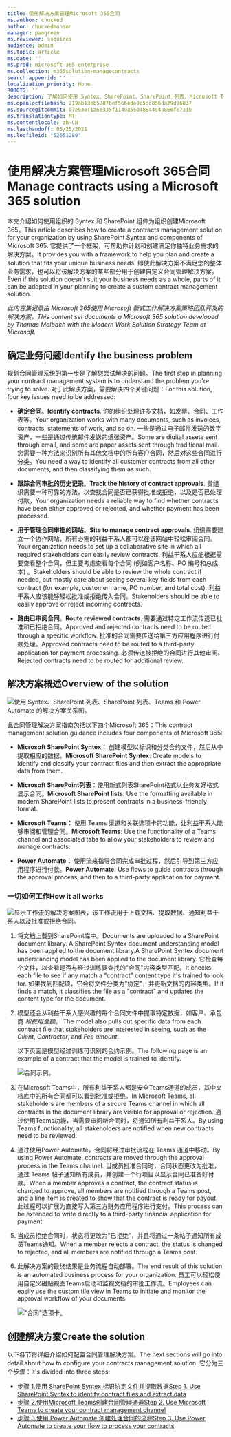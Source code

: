 ```yaml
---
title: 使用解决方案管理Microsoft 365合同
ms.author: chucked
author: chuckedmonson
manager: pamgreen
ms.reviewer: ssquires
audience: admin
ms.topic: article
ms.date: ''
ms.prod: microsoft-365-enterprise
ms.collection: m365solution-managecontracts
search.appverid: ''
localization_priority: None
ROBOTS: ''
description: 了解如何使用 Syntex、SharePoint、SharePoint 列表、Microsoft Teams 和 Power Automate 的 Microsoft 365 解决方案来管理Power Automate。
ms.openlocfilehash: 219ab13eb5787bef566ede0c5dc856da29d96837
ms.sourcegitcommit: 07e536f1a6e335f114da55048844e4a866fe731b
ms.translationtype: MT
ms.contentlocale: zh-CN
ms.lasthandoff: 05/25/2021
ms.locfileid: "52651280"
---
```

# <a name="manage-contracts-using-a-microsoft-365-solution"></a><span data-ttu-id="5d5d3-103">使用解决方案管理Microsoft 365合同</span><span class="sxs-lookup"><span data-stu-id="5d5d3-103">Manage contracts using a Microsoft 365 solution</span></span>

<span data-ttu-id="5d5d3-104">本文介绍如何使用组织的 Syntex 和 SharePoint 组件为组织创建Microsoft 365。</span><span class="sxs-lookup"><span data-stu-id="5d5d3-104">This article describes how to create a contracts management solution for your organization by using SharePoint Syntex and components of Microsoft 365.</span></span> <span data-ttu-id="5d5d3-105">它提供了一个框架，可帮助你计划和创建满足你独特业务需求的解决方案。</span><span class="sxs-lookup"><span data-stu-id="5d5d3-105">It provides you with a framework to help you plan and create a solution that fits your unique business needs.</span></span> <span data-ttu-id="5d5d3-106">即使此解决方案不满足您的整体业务需求，也可以将该解决方案的某些部分用于创建自定义合同管理解决方案。</span><span class="sxs-lookup"><span data-stu-id="5d5d3-106">Even if this solution doesn't suit your business needs as a whole, parts of it can be adopted in your planning to create a custom contract management solution.</span></span>

<span data-ttu-id="5d5d3-107">*此内容集记录由 Microsoft 365使用 Microsoft 新式工作解决方案策略团队开发的解决方案。*</span><span class="sxs-lookup"><span data-stu-id="5d5d3-107">*This content set documents a Microsoft 365 solution developed by Thomas Molbach with the Modern Work Solution Strategy Team at Microsoft.*</span></span>

## <a name="identify-the-business-problem"></a><span data-ttu-id="5d5d3-108">确定业务问题</span><span class="sxs-lookup"><span data-stu-id="5d5d3-108">Identify the business problem</span></span>

<span data-ttu-id="5d5d3-109">规划合同管理系统的第一步是了解您尝试解决的问题。</span><span class="sxs-lookup"><span data-stu-id="5d5d3-109">The first step in planning your contract management system is to understand the problem you're trying to solve.</span></span> <span data-ttu-id="5d5d3-110">对于此解决方案，需要解决四个关键问题：</span><span class="sxs-lookup"><span data-stu-id="5d5d3-110">For this solution, four key issues need to be addressed:</span></span>

- <span data-ttu-id="5d5d3-111">**确定合同**。</span><span class="sxs-lookup"><span data-stu-id="5d5d3-111">**Identify contracts**.</span></span> <span data-ttu-id="5d5d3-112">你的组织处理许多文档，如发票、合同、工作表等。</span><span class="sxs-lookup"><span data-stu-id="5d5d3-112">Your organization works with many documents, such as invoices, contracts, statements of work, and so on.</span></span>  <span data-ttu-id="5d5d3-113">一些是通过电子邮件发送的数字资产，一些是通过传统邮件发送的纸张资产。</span><span class="sxs-lookup"><span data-stu-id="5d5d3-113">Some are digital assets sent through email, and some are paper assets sent through traditional mail.</span></span> <span data-ttu-id="5d5d3-114">您需要一种方法来识别所有其他文档中的所有客户合同，然后对这些合同进行分类。</span><span class="sxs-lookup"><span data-stu-id="5d5d3-114">You need a way to identify all customer contracts from all other documents, and then classifying them as such.</span></span>

- <span data-ttu-id="5d5d3-115">**跟踪合同审批的历史记录**。</span><span class="sxs-lookup"><span data-stu-id="5d5d3-115">**Track the history of contract approvals**.</span></span> <span data-ttu-id="5d5d3-116">贵组织需要一种可靠的方法，以查找合同是否已获得批准或拒绝，以及是否已处理付款。</span><span class="sxs-lookup"><span data-stu-id="5d5d3-116">Your organization needs a reliable way to find whether contracts have been either approved or rejected, and whether payment has been processed.</span></span> 

- <span data-ttu-id="5d5d3-117">**用于管理合同审批的网站**。</span><span class="sxs-lookup"><span data-stu-id="5d5d3-117">**Site to manage contract approvals**.</span></span> <span data-ttu-id="5d5d3-118">组织需要建立一个协作网站，所有必需的利益干系人都可以在该网站中轻松审阅合同。</span><span class="sxs-lookup"><span data-stu-id="5d5d3-118">Your organization needs to set up a collaborative site in which all required stakeholders can easily review contracts.</span></span> <span data-ttu-id="5d5d3-119">利益干系人应能根据需要查看整个合同，但主要考虑查看每个合同 (例如客户名称、PO 编号和总成本) 。</span><span class="sxs-lookup"><span data-stu-id="5d5d3-119">Stakeholders should be able to review the whole contract if needed, but mostly care about seeing several key fields from each contract (for example, customer name, PO number, and total cost).</span></span> <span data-ttu-id="5d5d3-120">利益干系人应该能够轻松批准或拒绝传入合同。</span><span class="sxs-lookup"><span data-stu-id="5d5d3-120">Stakeholders should be able to easily approve or reject incoming contracts.</span></span>

- <span data-ttu-id="5d5d3-121">**路由已审阅合同**。</span><span class="sxs-lookup"><span data-stu-id="5d5d3-121">**Route reviewed contracts**.</span></span> <span data-ttu-id="5d5d3-122">需要通过特定工作流传送已批准和已拒绝合同。</span><span class="sxs-lookup"><span data-stu-id="5d5d3-122">Approved and rejected contracts need to be routed through a specific workflow.</span></span> <span data-ttu-id="5d5d3-123">批准的合同需要传送给第三方应用程序进行付款处理。</span><span class="sxs-lookup"><span data-stu-id="5d5d3-123">Approved contracts need to be routed to a third-party application for payment processing.</span></span> <span data-ttu-id="5d5d3-124">必须传送被拒绝的合同进行其他审阅。</span><span class="sxs-lookup"><span data-stu-id="5d5d3-124">Rejected contracts need to be routed for additional review.</span></span>

## <a name="overview-of-the-solution"></a><span data-ttu-id="5d5d3-125">解决方案概述</span><span class="sxs-lookup"><span data-stu-id="5d5d3-125">Overview of the solution</span></span>

  ![使用 Syntex、SharePoint 列表、SharePoint 列表、Teams 和 Power Automate 的解决方案关系图。](../media/content-understanding/syntex-solution-manage-contracts-setup-steps.png)

<span data-ttu-id="5d5d3-127">此合同管理解决方案指南包括以下四个Microsoft 365：</span><span class="sxs-lookup"><span data-stu-id="5d5d3-127">This contract management solution guidance includes four components of Microsoft 365:</span></span>

- <span data-ttu-id="5d5d3-128">**Microsoft SharePoint Syntex：** 创建模型以标识和分类合约文件，然后从中提取相应的数据。</span><span class="sxs-lookup"><span data-stu-id="5d5d3-128">**Microsoft SharePoint Syntex**: Create models to identify and classify your contract files and then extract the appropriate data from them.</span></span>

- <span data-ttu-id="5d5d3-129">**Microsoft SharePoint列表**：使用新式列表SharePoint格式以业务友好格式显示合同。</span><span class="sxs-lookup"><span data-stu-id="5d5d3-129">**Microsoft SharePoint lists**: Use the formatting available in modern SharePoint lists to present contracts in a business-friendly format.</span></span>

- <span data-ttu-id="5d5d3-130">**Microsoft Teams：** 使用 Teams 渠道和关联选项卡的功能，让利益干系人能够审阅和管理合同。</span><span class="sxs-lookup"><span data-stu-id="5d5d3-130">**Microsoft Teams**: Use the functionality of a Teams channel and associated tabs to allow your stakeholders to review and manage contracts.</span></span>

- <span data-ttu-id="5d5d3-131">**Power Automate：** 使用流来指导合同完成审批过程，然后引导到第三方应用程序进行付款。</span><span class="sxs-lookup"><span data-stu-id="5d5d3-131">**Power Automate**: Use flows to guide contracts through the approval process, and then to a third-party application for payment.</span></span>

### <a name="how-it-all-works"></a><span data-ttu-id="5d5d3-132">一切如何工作</span><span class="sxs-lookup"><span data-stu-id="5d5d3-132">How it all works</span></span>

  ![显示工作流的解决方案图表，该工作流用于上载文档、提取数据、通知利益干系人以及批准或拒绝合同。](../media/content-understanding/syntex-solution-manage-contracts-overview.png)

1. <span data-ttu-id="5d5d3-134">将文档上载到SharePoint库中。</span><span class="sxs-lookup"><span data-stu-id="5d5d3-134">Documents are uploaded to a SharePoint document library.</span></span> <span data-ttu-id="5d5d3-135">A SharePoint Syntex document understanding model has been applied to the document library.</span><span class="sxs-lookup"><span data-stu-id="5d5d3-135">A SharePoint Syntex document understanding model has been applied to the document library.</span></span> <span data-ttu-id="5d5d3-136">它检查每个文件，以查看是否与经过训练要查找的"合同"内容类型匹配。</span><span class="sxs-lookup"><span data-stu-id="5d5d3-136">It checks each file to see if any match a "contract" content type it's trained to look for.</span></span> <span data-ttu-id="5d5d3-137">如果找到匹配项，它会将文件分类为"协定"，并更新文档的内容类型。</span><span class="sxs-lookup"><span data-stu-id="5d5d3-137">If it finds a match, it classifies the file as a "contract" and updates the content type for the document.</span></span>

2. <span data-ttu-id="5d5d3-138">模型还会从利益干系人感兴趣的每个合同文件中提取特定数据，如客户、承包商 *和费用金额*。  </span><span class="sxs-lookup"><span data-stu-id="5d5d3-138">The model also pulls out specific data from each contract file that stakeholders are interested in seeing, such as the *Client*, *Contractor*, and *Fee amount*.</span></span>

    <span data-ttu-id="5d5d3-139">以下页面是模型经过训练可识别的合约示例。</span><span class="sxs-lookup"><span data-stu-id="5d5d3-139">The following page is an example of a contract that the model is trained to identify.</span></span>

      ![合同示例。](../media/content-understanding/contract.png)

3. <span data-ttu-id="5d5d3-141">在Microsoft Teams中，所有利益干系人都是安全Teams通道的成员，其中文档库中的所有合同都可以看到批准或拒绝。</span><span class="sxs-lookup"><span data-stu-id="5d5d3-141">In Microsoft Teams, all stakeholders are members of a secure Teams channel in which all contracts in the document library are visible for approval or rejection.</span></span> <span data-ttu-id="5d5d3-142">通过使用Teams功能，当需要审阅新合同时，将通知所有利益干系人。</span><span class="sxs-lookup"><span data-stu-id="5d5d3-142">By using Teams functionality, all stakeholders are notified when new contracts need to be reviewed.</span></span>
 
4. <span data-ttu-id="5d5d3-143">通过使用Power Automate，合同将经过审批流程在 Teams 通道中移动。</span><span class="sxs-lookup"><span data-stu-id="5d5d3-143">By using Power Automate, contracts are moved through the approval process in the Teams channel.</span></span> <span data-ttu-id="5d5d3-144">当成员批准合同时，合同状态更改为批准，通过 Teams 帖子通知所有成员，并创建一个行项目以显示合同已准备好付款。</span><span class="sxs-lookup"><span data-stu-id="5d5d3-144">When a member approves a contract, the contract status is changed to approve, all members are notified through a Teams post, and a line item is created to show that the contract is ready for payout.</span></span> <span data-ttu-id="5d5d3-145">此过程可以扩展为直接写入第三方财务应用程序进行支付。</span><span class="sxs-lookup"><span data-stu-id="5d5d3-145">This process can be extended to write directly to a third-party financial application for payment.</span></span>

5.  <span data-ttu-id="5d5d3-146">当成员拒绝合同时，状态将更改为"已拒绝"，并且将通过一条帖子通知所有成员Teams通知。</span><span class="sxs-lookup"><span data-stu-id="5d5d3-146">When a member rejects a contract, the status is changed to rejected, and all members are notified through a Teams post.</span></span>

6. <span data-ttu-id="5d5d3-147">此解决方案的最终结果是业务流程自动部署。</span><span class="sxs-lookup"><span data-stu-id="5d5d3-147">The end result of this solution is an automated business process for your organization.</span></span> <span data-ttu-id="5d5d3-148">员工可以轻松使用自定义磁贴视图Teams启动和监视文档的审批工作流。</span><span class="sxs-lookup"><span data-stu-id="5d5d3-148">Employees can easily use the custom tile view in Teams to initiate and monitor the approval workflow of your documents.</span></span> 

     !["合同"选项卡。](../media/content-understanding/tile-view.png)

## <a name="create-the-solution"></a><span data-ttu-id="5d5d3-150">创建解决方案</span><span class="sxs-lookup"><span data-stu-id="5d5d3-150">Create the solution</span></span>

<span data-ttu-id="5d5d3-151">以下各节将详细介绍如何配置合同管理解决方案。</span><span class="sxs-lookup"><span data-stu-id="5d5d3-151">The next sections will go into detail about how to configure your contracts management solution.</span></span> <span data-ttu-id="5d5d3-152">它分为三个步骤：</span><span class="sxs-lookup"><span data-stu-id="5d5d3-152">It's divided into three steps:</span></span>

- [<span data-ttu-id="5d5d3-153">步骤 1.使用 SharePoint Syntex 标识协定文件并提取数据</span><span class="sxs-lookup"><span data-stu-id="5d5d3-153">Step 1. Use SharePoint Syntex to identify contract files and extract data</span></span>](solution-manage-contracts-step1.md)
- [<span data-ttu-id="5d5d3-154">步骤 2.使用Microsoft Teams创建合同管理通道</span><span class="sxs-lookup"><span data-stu-id="5d5d3-154">Step 2. Use Microsoft Teams to create your contract management channel</span></span>](solution-manage-contracts-step2.md)
- [<span data-ttu-id="5d5d3-155">步骤 3.使用 Power Automate 创建处理合同的流程</span><span class="sxs-lookup"><span data-stu-id="5d5d3-155">Step 3. Use Power Automate to create your flow to process your contracts</span></span>](solution-manage-contracts-step3.md)
